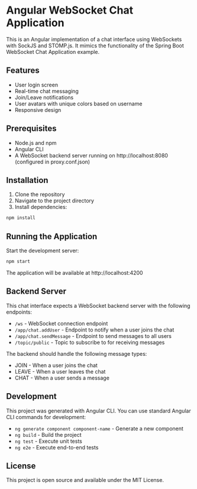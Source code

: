 # Angular WebSocket Chat Application

This is an Angular implementation of a chat interface using WebSockets with SockJS and STOMP.js. It mimics the functionality of the Spring Boot WebSocket Chat Application example.

## Features

- User login screen
- Real-time chat messaging
- Join/Leave notifications
- User avatars with unique colors based on username
- Responsive design

## Prerequisites

- Node.js and npm
- Angular CLI
- A WebSocket backend server running on http://localhost:8080 (configured in proxy.conf.json)

## Installation

1. Clone the repository
2. Navigate to the project directory
3. Install dependencies:

```bash
npm install
```

## Running the Application

Start the development server:

```bash
npm start
```

The application will be available at http://localhost:4200

## Backend Server

This chat interface expects a WebSocket backend server with the following endpoints:

- `/ws` - WebSocket connection endpoint
- `/app/chat.addUser` - Endpoint to notify when a user joins the chat
- `/app/chat.sendMessage` - Endpoint to send messages to all users
- `/topic/public` - Topic to subscribe to for receiving messages

The backend should handle the following message types:

- JOIN - When a user joins the chat
- LEAVE - When a user leaves the chat
- CHAT - When a user sends a message

## Development

This project was generated with Angular CLI. You can use standard Angular CLI commands for development:

- `ng generate component component-name` - Generate a new component
- `ng build` - Build the project
- `ng test` - Execute unit tests
- `ng e2e` - Execute end-to-end tests

## License

This project is open source and available under the MIT License.
